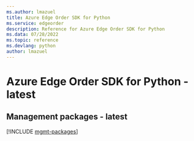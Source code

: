 ```yaml
---
ms.author: lmazuel
title: Azure Edge Order SDK for Python
ms.service: edgeorder
description: Reference for Azure Edge Order SDK for Python
ms.data: 07/28/2022
ms.topic: reference
ms.devlang: python
author: lmazuel
---
```

# Azure Edge Order SDK for Python - latest

## Management packages - latest
[!INCLUDE [mgmt-packages](edge-order-mgmt-index.md)]